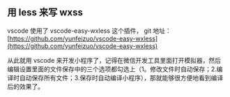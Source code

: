 ## 用 less 来写 wxss

vscode 使用了 vscode-easy-wxless 这个插件，
git 地址：[https://github.com/yunfeizuo/vscode-easy-wxless](https://github.com/yunfeizuo/vscode-easy-wxless)

从此就用 vscode 来开发小程序了，记得在微信开发工具里面打开模拟器，然后编辑设置里面的文件保存中的三个选项都勾选上（1。修改文件时自动保存；2.编译时自动保存所有文件；3.保存时自动编译小程序），那就能够很方便地看到编译后的效果了。
